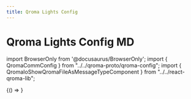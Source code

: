 ```yaml
---
title: Qroma Lights Config
---
```


# Qroma Lights Config MD

import BrowserOnly from '@docusaurus/BrowserOnly';
import { QromaCommConfig } from "../../qroma-proto/qroma-config";
import { QromaIoShowQromaFileAsMessageTypeComponent } from "../../react-qroma-lib";

<BrowserOnly>
{() =>
  <QromaIoShowQromaFileAsMessageTypeComponent
    fileMessageType={QromaCommConfig}
    filePath="/comm-config.qroma"
    />
}
</BrowserOnly>